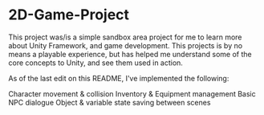 # 2D-Game-Project
This project was/is a simple sandbox area project for me to learn more about Unity Framework, and game development. This projects is by no means a playable experience, but has helped me understand some of the core concepts to Unity, and see them used in action.

As of the last edit on this README, I've implemented the following:

Character movement & collision
Inventory & Equipment management
Basic NPC dialogue
Object & variable state saving between scenes
